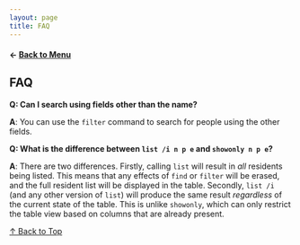 ```yaml
---
layout: page
title: FAQ
---
```


#### ← [Back to Menu](../UserGuide.md)

## FAQ

**Q: Can I search using fields other than the name?**

**A**: You can use the `filter` command to search for people using the other fields.

**Q: What is the difference between `list /i n p e` and `showonly n p e`?**

**A**: There are two differences. Firstly, calling `list` will result in *all* residents being listed. This means that
any effects of `find` or `filter` will be erased, and the full resident list will be displayed in the table. Secondly,
`list /i` (and any other version of `list`) will produce the same result *regardless* of the current state of the table.
This is unlike `showonly`, which can only restrict the table view based on columns that are already present.


[↑ Back to Top](#back-to-menu)
